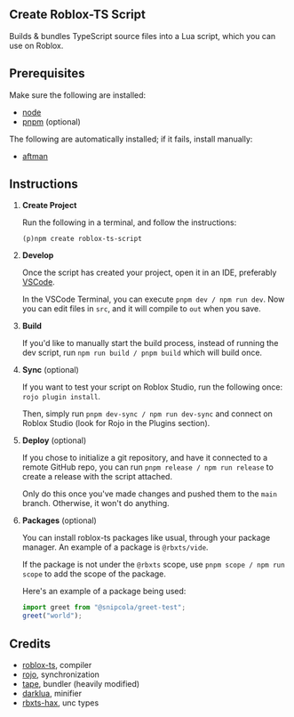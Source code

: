 ## Create Roblox-TS Script

Builds & bundles TypeScript source files into a Lua script, which you can use on Roblox.

## Prerequisites

Make sure the following are installed:

- [node](https://nodejs.org/en/download)
- [pnpm](https://pnpm.io/installation#using-a-standalone-script) (optional)

The following are automatically installed; if it fails, install manually:

- [aftman](https://github.com/LPGhatguy/aftman/releases/latest)

## Instructions

1. **Create Project**

   Run the following in a terminal, and follow the instructions:

   ```
   (p)npm create roblox-ts-script
   ```

2. **Develop**

   Once the script has created your project, open it in an IDE, preferably [VSCode](https://code.visualstudio.com).

   In the VSCode Terminal, you can execute `pnpm dev / npm run dev`. Now you can edit files in `src`, and it will compile to `out` when you save.

3. **Build**

   If you'd like to manually start the build process, instead of running the dev script, run `npm run build / pnpm build` which will build once.

4. **Sync** (optional)

   If you want to test your script on Roblox Studio, run the following once: `rojo plugin install`.

   Then, simply run `pnpm dev-sync / npm run dev-sync` and connect on Roblox Studio (look for Rojo in the Plugins section).

5. **Deploy** (optional)

   If you chose to initialize a git repository, and have it connected to a remote GitHub repo, you can run `pnpm release / npm run release` to create a release with the script attached.

   Only do this once you've made changes and pushed them to the `main` branch. Otherwise, it won't do anything.

6. **Packages** (optional)

   You can install roblox-ts packages like usual, through your package manager. An example of a package is `@rbxts/vide`.

   If the package is not under the `@rbxts` scope, use `pnpm scope / npm run scope` to add the scope of the package.

   Here's an example of a package being used:

   ```ts
   import greet from "@snipcola/greet-test";
   greet("world");
   ```

## Credits

- [roblox-ts](https://github.com/roblox-ts/roblox-ts), compiler
- [rojo](https://github.com/rojo-rbx/rojo), synchronization
- [tape](https://github.com/Belkworks/tape), bundler (heavily modified)
- [darklua](https://github.com/seaofvoices/darklua), minifier
- [rbxts-hax](https://github.com/richie0866/rbxts-hax), unc types
